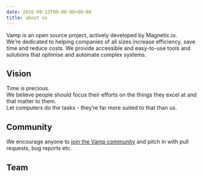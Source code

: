 ```yaml
---
date: 2016-09-13T09:00:00+00:00
title: about us
---
```

Vamp is an open source project, actively developed by Magnetic.io.  
We’re dedicated to helping companies of all sizes increase efficiency, save time and reduce costs. We provide accessible and easy-to-use tools and solutions that optimise and automate complex systems. 


## Vision
Time is precious.  
We believe people should focus their efforts on the things they excel at and that matter to them.  
Let computers do the tasks - they’re far more suited to that than us.

## Community
We encourage anyone to [join the Vamp community](/resources/community/) and pitch in with pull requests, bug reports etc.

## Team


